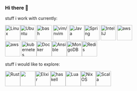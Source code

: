 ### Hi there 👋

stuff i work with currently:

<img title="Linux" height=50 src="https://cdn.jsdelivr.net/gh/devicons/devicon/icons/linux/linux-original.svg" /><img title="Ubuntu" height=50 src="https://cdn.jsdelivr.net/gh/devicons/devicon/icons/ubuntu/ubuntu-plain.svg" />
<img title="bash" height=50 src="https://cdn.jsdelivr.net/gh/devicons/devicon/icons/bash/bash-original.svg" />
<img title="vim/nvim" height=50 src="https://cdn.jsdelivr.net/gh/devicons/devicon/icons/vim/vim-original.svg" />
<img title="Java" height=50 src="https://cdn.jsdelivr.net/gh/devicons/devicon/icons/java/java-original.svg" /><img title="Spring" height=50 src="https://cdn.jsdelivr.net/gh/devicons/devicon/icons/spring/spring-original.svg" />
<img title="IntelliJ" height=50 src="https://cdn.jsdelivr.net/gh/devicons/devicon/icons/intellij/intellij-original.svg" />
<img title="aws" height=50 src="https://cdn.jsdelivr.net/gh/devicons/devicon@latest/icons/amazonwebservices/amazonwebservices-original-wordmark.svg" />          
<img title="aws" height=50 src="https://cdn.jsdelivr.net/gh/devicons/devicon/icons/amazonwebservices/amazonwebservices-original.svg" />
<img title="kubernetes" height=50 src="https://cdn.jsdelivr.net/gh/devicons/devicon/icons/kubernetes/kubernetes-plain.svg" /><img title="Docker" height=50 src="https://cdn.jsdelivr.net/gh/devicons/devicon/icons/docker/docker-original.svg" /><img title="Ansible" height=50 src="https://cdn.jsdelivr.net/gh/devicons/devicon/icons/ansible/ansible-original.svg" /><img title="MongoDB" height=50 src="https://cdn.jsdelivr.net/gh/devicons/devicon/icons/mongodb/mongodb-original.svg" /><img title="Redis" height=50 src="https://cdn.jsdelivr.net/gh/devicons/devicon/icons/redis/redis-original.svg" />



stuff i would like to explore:

<img title="Rust" height=50 src="https://cdn.jsdelivr.net/gh/devicons/devicon/icons/rust/rust-plain.svg" /><img height=50 src="https://cdn.jsdelivr.net/gh/devicons/devicon/icons/apachekafka/apachekafka-original.svg" /><img title="Elixir" height=50 src="https://cdn.jsdelivr.net/gh/devicons/devicon/icons/elixir/elixir-original.svg" /><img title="haskell" height=50 src="https://cdn.jsdelivr.net/gh/devicons/devicon/icons/haskell/haskell-original.svg" /><img title="Lua" height=50 src="https://cdn.jsdelivr.net/gh/devicons/devicon/icons/lua/lua-original-wordmark.svg" /><img title="NixOS" height=50 src="https://cdn.jsdelivr.net/gh/devicons/devicon/icons/nixos/nixos-original.svg" /><img title="Scala" height=50 src="https://cdn.jsdelivr.net/gh/devicons/devicon/icons/scala/scala-original.svg" />








<!--
**rezekdan/rezekdan** is a ✨ _special_ ✨ repository because its `README.md` (this file) appears on your GitHub profile.

Here are some ideas to get you started:

- 🔭 I’m currently working on ...
- 🌱 I’m currently learning ...
- 👯 I’m looking to collaborate on ...
- 🤔 I’m looking for help with ...
- 💬 Ask me about ...
- 📫 How to reach me: ...
- 😄 Pronouns: ...
- ⚡ Fun fact: ...
-->
